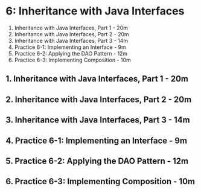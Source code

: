 # 6: Inheritance with Java Interfaces

1. Inheritance with Java Interfaces, Part 1 - 20m
2. Inheritance with Java Interfaces, Part 2 - 20m
3. Inheritance with Java Interfaces, Part 3 - 14m
4. Practice 6-1: Implementing an Interface - 9m
5. Practice 6-2: Applying the DAO Pattern - 12m
6. Practice 6-3: Implementing Composition - 10m

## 1. Inheritance with Java Interfaces, Part 1 - 20m
## 2. Inheritance with Java Interfaces, Part 2 - 20m
## 3. Inheritance with Java Interfaces, Part 3 - 14m
## 4. Practice 6-1: Implementing an Interface - 9m
## 5. Practice 6-2: Applying the DAO Pattern - 12m
## 6. Practice 6-3: Implementing Composition - 10m
